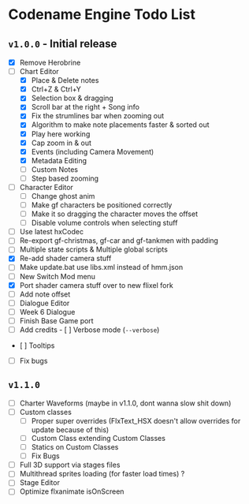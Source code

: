 # Codename Engine Todo List

## `v1.0.0` - Initial release

- [x] Remove Herobrine
- [ ] Chart Editor
	- [x] Place & Delete notes
	- [x] Ctrl+Z & Ctrl+Y
	- [x] Selection box & dragging
	- [x] Scroll bar at the right + Song info
	- [x] Fix the strumlines bar when zooming out
	- [x] Algorithm to make note placements faster & sorted out
	- [x] Play here working
	- [x] Cap zoom in & out
	- [x] Events (including Camera Movement)
	- [x] Metadata Editing
	- [ ] Custom Notes
	- [ ] Step based zooming
- [ ] Character Editor
	- [ ] Change ghost anim
	- [ ] Make gf characters be positioned correctly
	- [ ] Make it so dragging the character moves the offset
	- [ ] Disable volume controls when selecting stuff
- [ ] Use latest hxCodec
- [ ] Re-export gf-christmas, gf-car and gf-tankmen with padding
- [ ] Multiple state scripts & Multiple global scripts
- [x] Re-add shader camera stuff
- [ ] Make update.bat use libs.xml instead of hmm.json
- [ ] New Switch Mod menu
- [x] Port shader camera stuff over to new flixel fork
- [ ] Add note offset
- [ ] Dialogue Editor
- [ ] Week 6 Dialogue
- [ ] Finish Base Game port
- [ ] Add credits
- [ ] Verbose mode (`--verbose`)
- [ ] Tooltips
- [ ] Fix bugs

## `v1.1.0`
- [ ] Charter Waveforms (maybe in v1.1.0, dont wanna slow shit down)
- [ ] Custom classes
	- [ ] Proper super overrides (FlxText_HSX doesn't allow overrides for update because of this)
	- [ ] Custom Class extending Custom Classes
	- [ ] Statics on Custom Classes
	- [ ] Fix Bugs
- [ ] Full 3D support via stages files
- [ ] Multithread sprites loading (for faster load times) ?
- [ ] Stage Editor
- [ ] Optimize flxanimate isOnScreen

